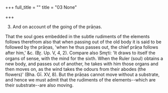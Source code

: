 +++
full_title = ""
title = "03 None"

+++


3. And on account of the going of the prāṇas.

That the soul goes embedded in the subtle rudiments of the elements follows therefrom also that when passing out of the old body it is said to be followed by the prāṇas, 'when he thus passes out, the chief prāṇa follows after him,' &c. (Br̥. Up. V, 4, 2). Compare also Smr̥ti: 'It draws to itself the organs of sense, with the mind for the sixth. When the Ruler (soul) obtains a new body, and passes out of another, he takes with him those organs and then moves on, as the wind takes the odours from their abodes (the flowers)' (Bha. Gī. XV, 8). But the prāṇas cannot move without a substrate, and hence we must admit that the rudiments of the elements--which are their substrate--are also moving.

